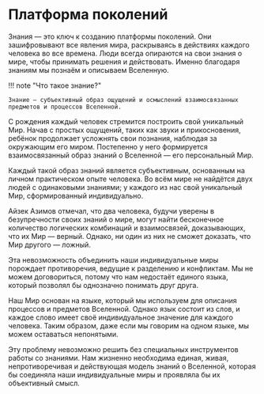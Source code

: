 # Платформа поколений
Знания — это ключ к созданию платформы поколений. Они зашифровывают все явления мира, раскрываясь в действиях каждого человека во все времена. Люди всегда опираются на свои знания о мире, чтобы принимать решения и действовать. Именно благодаря знаниям мы познаём и описываем Вселенную.

!!! note "Что такое знание?"

    Знание — субъективный образ ощущений и осмыслений взаимосвязанных предметов и процессов Вселенной. 

С рождения каждый человек стремится построить свой уникальный Мир. Начав с простых ощущений, таких как звуки и прикосновения, ребёнок продолжает усложнять свои познания, наблюдая за окружающим его миром. Постепенно у него формируется взаимосвязанный образ знаний о Вселенной — его персональный Мир.

Каждый такой образ знаний является субъективным, основанным на личном практическом опыте человека. Во всём мире не найдётся двух людей с одинаковыми знаниями; у каждого из нас свой уникальный Мир, сформированный индивидуально.

Айзек Азимов отмечал, что два человека, будучи уверены в безупречности своих знаний о мире, могут найти бесконечное количество логических комбинаций и взаимосвязей, доказывающих, что их Мир — верный. Однако, ни один из них не сможет доказать, что Мир другого — ложный.

Эта невозможность объединить наши индивидуальные миры порождает противоречия, ведущие к разделению и конфликтам. Мы не можем договориться, потому что нам недостаёт единого языка, который позволял бы однозначно понимать друг друга.

Наш Мир основан на языке, который мы используем для описания процессов и предметов Вселенной. Однако язык состоит из слов, и каждое слово имеет своё индивидуальное значение для каждого человека. Таким образом, даже если мы говорим на одном языке, мы можем оставаться непонятыми.

Эту проблему невозможно решить без специальных инструментов работы со знаниями. Нам жизненно необходима единая, живая, непротиворечивая и действующая модель знаний о Вселенной, которая бы соединяла наши индивидуальные миры и проявляла бы их объективный смысл.

